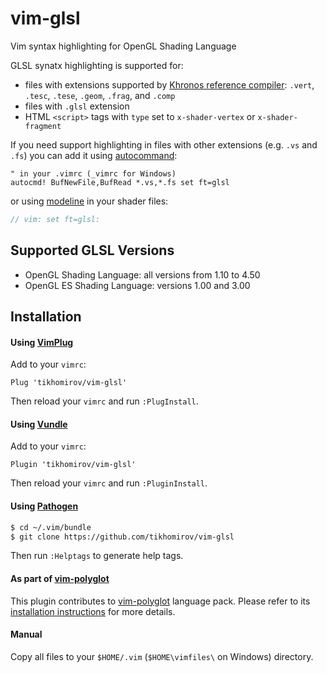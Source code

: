 # vim-glsl

Vim syntax highlighting for OpenGL Shading Language

GLSL synatx highlighting is supported for:

- files with extensions supported by [Khronos reference compiler](https://github.com/KhronosGroup/glslang): `.vert`, `.tesc`, `.tese`, `.geom`, `.frag`, and `.comp`
- files with `.glsl` extension
- HTML `<script>` tags with `type` set to `x-shader-vertex` or `x-shader-fragment`

If you need support highlighting in files with other extensions (e.g. `.vs` and `.fs`) you can add it using [autocommand](http://vimdoc.sourceforge.net/htmldoc/autocmd.html#:autocmd):

```viml
" in your .vimrc (_vimrc for Windows)
autocmd! BufNewFile,BufRead *.vs,*.fs set ft=glsl
```

or using [modeline](http://vimdoc.sourceforge.net/htmldoc/options.html#modeline) in your shader files:

```glsl
// vim: set ft=glsl:
```

## Supported GLSL Versions

- OpenGL Shading Language: all versions from 1.10 to 4.50
- OpenGL ES Shading Language: versions 1.00 and 3.00

## Installation

#### Using [VimPlug](https://https://github.com/junegunn/vim-plug)

Add to your `vimrc`:

```viml
Plug 'tikhomirov/vim-glsl'
```

Then reload your `vimrc` and run `:PlugInstall`.

#### Using [Vundle](https://github.com/gmarik/vundle)

Add to your `vimrc`:

```viml
Plugin 'tikhomirov/vim-glsl'
```

Then reload your `vimrc` and run `:PluginInstall`.

#### Using [Pathogen](https://github.com/tpope/vim-pathogen)

```sh
$ cd ~/.vim/bundle
$ git clone https://github.com/tikhomirov/vim-glsl
```

Then run `:Helptags` to generate help tags.

#### As part of [vim-polyglot](https://github.com/sheerun/vim-polyglot)

This plugin contributes to [vim-polyglot](https://github.com/sheerun/vim-polyglot) language pack. Please refer to its [installation instructions](https://github.com/sheerun/vim-polyglot#installation) for more details.

#### Manual

Copy all files to your `$HOME/.vim` (`$HOME\vimfiles\` on Windows) directory.
